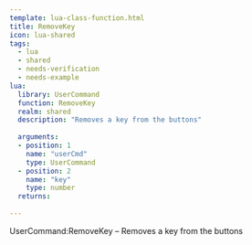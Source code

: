 ```yaml
---
template: lua-class-function.html
title: RemoveKey
icon: lua-shared
tags:
  - lua
  - shared
  - needs-verification
  - needs-example
lua:
  library: UserCommand
  function: RemoveKey
  realm: shared
  description: "Removes a key from the buttons"
  
  arguments:
  - position: 1
    name: "userCmd"
    type: UserCommand
  - position: 2
    name: "key"
    type: number
  returns:
    
---
```


<div class="lua__search__keywords">
UserCommand:RemoveKey &#x2013; Removes a key from the buttons
</div>

